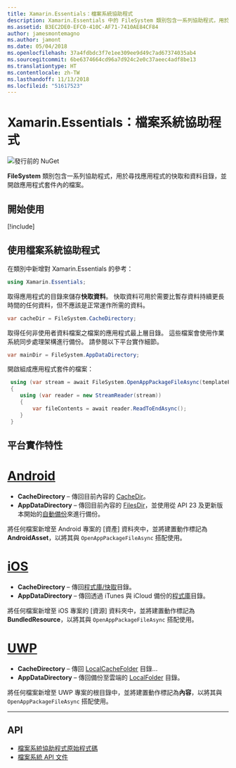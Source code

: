 ```yaml
---
title: Xamarin.Essentials：檔案系統協助程式
description: Xamarin.Essentials 中的 FileSystem 類別包含一系列協助程式，用於尋找應用程式的快取和資料目錄，並開啟應用程式套件內的檔案。
ms.assetid: B3EC2DE0-EFC0-410C-AF71-7410AE84CF84
author: jamesmontemagno
ms.author: jamont
ms.date: 05/04/2018
ms.openlocfilehash: 37a4fdbdc3f7e1ee309ee9d49c7ad67374035ab4
ms.sourcegitcommit: 6be6374664cd96a7d924c2e0c37aeec4adf8be13
ms.translationtype: HT
ms.contentlocale: zh-TW
ms.lasthandoff: 11/13/2018
ms.locfileid: "51617523"
---
```

# <a name="xamarinessentials-file-system-helpers"></a>Xamarin.Essentials：檔案系統協助程式

![發行前的 NuGet](~/media/shared/pre-release.png)

**FileSystem** 類別包含一系列協助程式，用於尋找應用程式的快取和資料目錄，並開啟應用程式套件內的檔案。

## <a name="get-started"></a>開始使用

[!include[](~/essentials/includes/get-started.md)]

## <a name="using-file-system-helpers"></a>使用檔案系統協助程式

在類別中新增對 Xamarin.Essentials 的參考：

```csharp
using Xamarin.Essentials;
```

取得應用程式的目錄來儲存**快取資料**。 快取資料可用於需要比暫存資料持續更長時間的任何資料，但不應該是正常運作所需的資料。

```csharp
var cacheDir = FileSystem.CacheDirectory;
```

取得任何非使用者資料檔案之檔案的應用程式最上層目錄。 這些檔案會使用作業系統同步處理架構進行備份。 請參閱以下平台實作細節。

```csharp
var mainDir = FileSystem.AppDataDirectory;
```

開啟組成應用程式套件的檔案：

```csharp
 using (var stream = await FileSystem.OpenAppPackageFileAsync(templateFileName))
 {
    using (var reader = new StreamReader(stream))
    {
        var fileContents = await reader.ReadToEndAsync();
    }
 }
```

## <a name="platform-implementation-specifics"></a>平台實作特性

# <a name="androidtabandroid"></a>[Android](#tab/android)

- **CacheDirectory** – 傳回目前內容的 [CacheDir](https://developer.android.com/reference/android/content/Context.html#getCacheDir)。
- **AppDataDirectory** – 傳回目前內容的 [FilesDir](https://developer.android.com/reference/android/content/Context.html#getFilesDir)，並使用從 API 23 及更新版本開始的[自動備份](https://developer.android.com/guide/topics/data/autobackup.html)來進行備份。

將任何檔案新增至 Android 專案的 [資產] 資料夾中，並將建置動作標記為 **AndroidAsset**，以將其與 `OpenAppPackageFileAsync` 搭配使用。

# <a name="iostabios"></a>[iOS](#tab/ios)

- **CacheDirectory** – 傳回[程式庫/快取](https://developer.apple.com/library/content/documentation/FileManagement/Conceptual/FileSystemProgrammingGuide/FileSystemOverview/FileSystemOverview.html)目錄。
- **AppDataDirectory** – 傳回透過 iTunes 與 iCloud 備份的[程式庫](https://developer.apple.com/library/content/documentation/FileManagement/Conceptual/FileSystemProgrammingGuide/FileSystemOverview/FileSystemOverview.html)目錄。

將任何檔案新增至 iOS 專案的 [資源] 資料夾中，並將建置動作標記為 **BundledResource**，以將其與 `OpenAppPackageFileAsync` 搭配使用。

# <a name="uwptabuwp"></a>[UWP](#tab/uwp)

- **CacheDirectory** – 傳回 [LocalCacheFolder](https://docs.microsoft.com/uwp/api/windows.storage.applicationdata.localcachefolder#Windows_Storage_ApplicationData_LocalCacheFolder) 目錄...
- **AppDataDirectory** – 傳回備份至雲端的 [LocalFolder](https://docs.microsoft.com/uwp/api/windows.storage.applicationdata.localfolder#Windows_Storage_ApplicationData_LocalFolder) 目錄。

將任何檔案新增至 UWP 專案的根目錄中，並將建置動作標記為**內容**，以將其與 `OpenAppPackageFileAsync` 搭配使用。

--------------

## <a name="api"></a>API

- [檔案系統協助程式原始程式碼](https://github.com/xamarin/Essentials/tree/master/Xamarin.Essentials/FileSystem)
- [檔案系統 API 文件](xref:Xamarin.Essentials.FileSystem)
